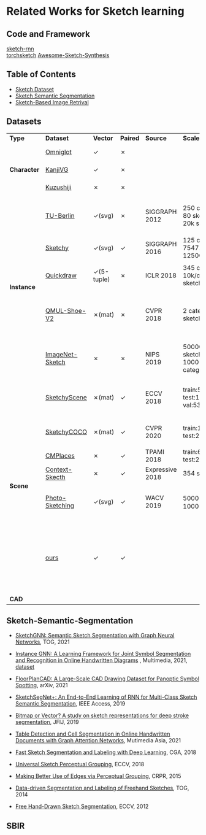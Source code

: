 # Related Works for Sketch learning

## Code and Framework
[sketch-rnn](https://github.com/magenta/magenta/tree/master/magenta/models/sketch_rnn)  
[torchsketch](https://github.com/PengBoXiangShang/torchsketch)
[Awesome-Sketch-Synthesis](https://github.com/MarkMoHR/Awesome-Sketch-Synthesis)


## Table of Contents
* [Sketch Dataset](#Dataset)
* [Sketch Semantic Segmentation](#Sketch-Semantic-Segmentation)
* [Sketch-Based Image Retrival](#SBIR)


## Datasets
<table>
    <tr>
        <td><strong>Type</strong></td>
        <td><strong>Dataset</strong></td>
        <td><strong>Vector</strong></td>
        <td><strong>Paired</strong></td>
        <td><strong>Source</strong></td> 
        <td><strong>Scale</strong></td> 
        <td><strong>Remark</strong></td> 
    </tr>
    <tr>
        <td rowspan="3"><strong>Character</strong></td>
        <td><a href="https://github.com/brendenlake/omniglot/">Omniglot</a></td>
        <td>&check;</td>
        <td>&cross;</td>
        <td></td>
        <td></td>
        <td>Alphabets characters</td>
    </tr>
    <tr>
        <td><a href="http://kanjivg.tagaini.net/">KanjiVG</a></td>
        <td>&check;</td>
        <td>&cross;</td>
        <td></td>
        <td></td>
        <td>Chinese characters</td>
    </tr>
    <tr>
        <td><a href="https://github.com/rois-codh/kmnist">Kuzushiji</a></td>
        <td>&cross;</td>
        <td>&cross;</td>
        <td></td>
        <td></td>
        <td>Japanese characters</td>
    </tr>
    <tr>
        <td rowspan="5"><strong>Instance</strong></td>
        <td><a href="http://cybertron.cg.tu-berlin.de/eitz/projects/classifysketch/">TU-Berlin</a></td>
        <td>&check;(svg)</td>
        <td>&cross;</td>
        <td>SIGGRAPH 2012</td>
        <td>250 categories; 80 sketch/cat; 20k sketches</td>
        <td>第一个大规模的草图数据集、比较形象</td>
    </tr>
    <tr>
        <td><a href="http://sketchy.eye.gatech.edu/">Sketchy</a></td>
        <td>&check;(svg)</td>
        <td>&check;</td>
        <td>SIGGRAPH 2016</td>
        <td>125 categories; 75471 sketches; 12500 images</td>
        <td>每张图片对应5张草图</td>
    </tr>
    <tr>
        <td><a href="https://openreview.net/forum?id=Hy6GHpkCW">Quickdraw</a></td>
        <td>&check;(5-tuple)</td>
        <td>&cross;</td>
        <td>ICLR 2018</td>
        <td>345 categories; 10k/cat; 50M sketches</td>
        <td>数据量大、抽象性高、噪音多</td>
    </tr>
    <tr>
        <td><a href="https://www.eecs.qmul.ac.uk/~qian/Project_cvpr16.html">QMUL-Shoe-V2</a></td>
        <td>&cross;(mat)</td>
        <td>&cross;</td>
        <td>CVPR 2018</td>
        <td>2 categries; 700 sketches</td>
        <td>包含两类物体椅子和鞋，跟图片对应的准确率更高</td>
    </tr>
    <tr>
        <td><a href="https://github.com/HaohanWang/ImageNet-Sketch">ImageNet-Sketch</a></td>
        <td>&cross;</td>
        <td>&cross;</td>
        <td>NIPS 2019</td>
        <td>50000 sketches(image); 1000 ImageNet categories</td>
        <td>单物体、接近图片、很真实、有阴影</td>
    </tr>
    <tr>
        <td rowspan="6"><strong>Scene</strong></td>
        <td><a href="https://arxiv.org/abs/1808.02473">SketchyScene</a></td>
        <td>&cross;(mat)</td>
        <td>&check;</td>
        <td>ECCV 2018</td>
        <td>train:5617; test:1113; val:535</td>
        <td>场景图、草图和图像对应、图片是动漫图片</td>
    </tr>
    <tr>
        <td><a href="https://openaccess.thecvf.com/content_CVPR_2020/papers/Gao_SketchyCOCO_Image_Generation_From_Freehand_Scene_Sketches_CVPR_2020_paper.pdf">SketchyCOCO</a></td>
        <td>&cross;(mat)</td>
        <td>&check;</td>
        <td>CVPR 2020</td>
        <td>train:11265 ; test:2816</td>
        <td>与图像对应的场景草图数据集</td>
    </tr>
    <tr>
        <td><a href="http://projects.csail.mit.edu/cmplaces/">CMPlaces</a></td>
        <td>&cross;</td>
        <td>&check;</td>
        <td>TPAMI 2018</td>
        <td>train:6644; test:2050</td>
        <td></td>
    </tr>
    <tr>
        <td><a href="http://sweb.cityu.edu.hk/hongbofu/doc/context_based_sketch_classification_Expressive2018.pdf">Context-Skecth</a></td>
        <td>&cross;</td>
        <td>&check;</td>
        <td>Expressive 2018</td>
        <td>354 sketches</td>
        <td></td>
    </tr>
    <tr>
        <td><a href="http://www.cs.cmu.edu/~mengtial/proj/sketch/">Photo-Sketching</a></td>
        <td>&check;(svg)</td>
        <td>&check;</td>
        <td>WACV 2019</td>
        <td>5000 sketches；1000 images</td>
        <td>场景草图，但是没有单个物体的标注。trace</td>
    </tr>
    <tr>
        <td><a href="">ours</a></td>
        <td>&check;</td>
        <td>&check;</td>
        <td></td>
        <td></td>
        <td>sketch-text-image对应、同时包含单物体或多物体、包含普通和专业人士绘制</td>
    </tr>
    <tr>
        <td rowspan="1"><strong>CAD</strong></td>
        <td><a href=""></a></td>
        <td></td>
        <td></td>
        <td></td>
        <td></td>
        <td></td>
    </tr>
</table>

## Sketch-Semantic-Segmentation
- [SketchGNN: Semantic Sketch Segmentation with Graph Neural Networks](https://dl.acm.org/doi/pdf/10.1145/3450284), TOG, 2021

- [Instance GNN: A Learning Framework for Joint Symbol Segmentation and Recognition in Online Handwritten Diagrams](http://www.nlpr.ia.ac.cn/databases/CASIA-OHFC/flowchart_recognition_TMM_2021-2nd%20submission.pdf)  , Multimedia, 2021, 
[dataset](http://www.nlpr.ia.ac.cn/databases/CASIA-OHFC/)

- [FloorPlanCAD: A Large-Scale CAD Drawing Dataset for Panoptic Symbol Spotting](https://arxiv.org/pdf/2105.07147.pdf), arXiv, 2021

- [SketchSegNet+: An End-to-End Learning of RNN for Multi-Class Sketch Semantic Segmentation](https://ieeexplore.ieee.org/stamp/stamp.jsp?arnumber=8766108), IEEE Access, 2019

- [Bitmap or Vector? A study on sketch representations for deep stroke segmentation](https://hal.inria.fr/hal-02922043/document), JFIJ, 2019

- [Table Detection and Cell Segmentation in Online Handwritten Documents with Graph Attention Networks](https://dl.acm.org/doi/pdf/10.1145/3444685.3446295), Mutimedia Asia, 2021

- [Fast Sketch Segmentation and Labeling with Deep Learning](https://arxiv.org/pdf/1807.11847), CGA, 2018

- [Universal Sketch Perceptual Grouping](https://openaccess.thecvf.com/content_ECCV_2018/papers/Ke_LI_Universal_Sketch_Perceptual_ECCV_2018_paper.pdf), ECCV, 2018

- [Making Better Use of Edges via Perceptual Grouping](https://www.cv-foundation.org/openaccess/content_cvpr_2015/papers/Qi_Making_Better_Use_2015_CVPR_paper.pdf), CRPR, 2015

- [Data-driven Segmentation and Labeling of Freehand Sketches](https://dl.acm.org/doi/pdf/10.1145/2661229.2661280), TOG, 2014

- [Free Hand-Drawn Sketch Segmentation](https://link.springer.com/content/pdf/10.1007/978-3-642-33718-5_45.pdf), ECCV, 2012







## SBIR


